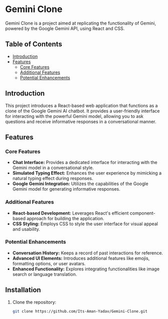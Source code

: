 # Gemini Clone

Gemini Clone is a project aimed at replicating the functionality of Gemini, powered by the Google Gemini API, using React and CSS.

## Table of Contents

- [Introduction](#introduction)
- [Features](#features)
  - [Core Features](#core-features)
  - [Additional Features](#additional-features)
  - [Potential Enhancements](#potential-enhancements)

## Introduction

This project introduces a React-based web application that functions as a clone of the Google Gemini AI chatbot. It provides a user-friendly interface for interacting with the powerful Gemini model, allowing you to ask questions and receive informative responses in a conversational manner.

## Features

### Core Features

- **Chat Interface:** Provides a dedicated interface for interacting with the Gemini model in a conversational style.
- **Simulated Typing Effect:** Enhances the user experience by mimicking a natural typing effect during responses.
- **Google Gemini Integration:** Utilizes the capabilities of the Google Gemini model for generating informative responses.

### Additional Features

- **React-based Development:** Leverages React's efficient component-based approach for building the application.
- **CSS Styling:** Employs CSS to style the user interface for visual appeal and usability.

### Potential Enhancements

- **Conversation History:** Keeps a record of past interactions for reference.
- **Advanced UI Elements:** Introduces additional features like emojis, formatting options, or user avatars.
- **Enhanced Functionality:** Explores integrating functionalities like image search or language translation.

## Installation

1. Clone the repository:

   ```bash
   git clone https://github.com/Its-Aman-Yadav/Gemini-Clone.git

